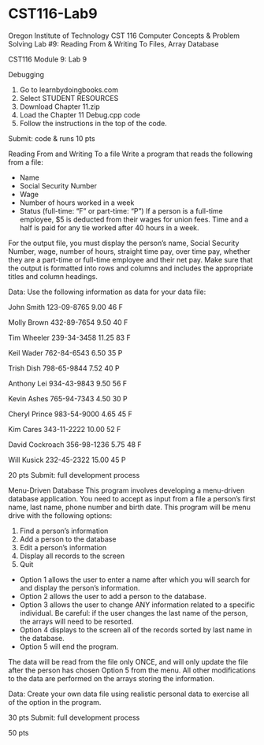 # CST116-Lab9
Oregon Institute of Technology
CST 116 Computer Concepts & Problem Solving
Lab #9: Reading From & Writing To Files, Array Database


CST116
Module 9: Lab 9


Debugging


1. Go to learnbydoingbooks.com
2. Select STUDENT RESOURCES
3. Download Chapter 11.zip
4. Load the Chapter 11 Debug.cpp code
5. Follow the instructions in the top of the code.


Submit: code & runs
10 pts


Reading From and Writing To a file
Write a program that reads the following from a file:
* Name
* Social Security Number
* Wage
* Number of hours worked in a week
* Status (full-time: “F” or part-time: “P”)
If a person is a full-time employee, $5 is deducted from their wages for union fees.
Time and a half is paid for any tie worked after 40 hours in a week.


For the output file, you must display the person’s name, Social Security Number, wage, number of hours, straight time pay, over time pay, whether they are a part-time or full-time employee and their net pay.
Make sure that the output is formatted into rows and columns and includes the appropriate titles and column headings.


Data: Use the following information as data for your data file:


John Smith 123-09-8765 9.00 46 F

Molly Brown 432-89-7654 9.50 40 F

Tim Wheeler 239-34-3458 11.25 83 F

Keil Wader 762-84-6543 6.50 35 P

Trish Dish 798-65-9844 7.52 40 P

Anthony Lei 934-43-9843 9.50 56 F

Kevin Ashes 765-94-7343 4.50 30 P

Cheryl Prince 983-54-9000 4.65 45 F

Kim Cares 343-11-2222 10.00 52 F

David Cockroach 356-98-1236 5.75 48 F

Will Kusick 232-45-2322 15.00 45 P

20 pts
Submit: full development process


Menu-Driven Database
This program involves developing a menu-driven database application. 
You need to accept as input from a file a person’s first name, last name, phone number and birth date.
This program will be menu drive with the following options:
1. Find a person’s information
2. Add a person to the database
3. Edit a person’s information
4. Display all records to the screen
5. Quit


* Option 1 allows the user to enter a name after which you will search for and display the person’s information.
* Option 2 allows the user to add a person to the database.
* Option 3 allows the user to change ANY information related to a specific individual. Be careful: if the user changes the last name of the person, the arrays will need to be resorted.
* Option 4 displays to the screen all of the records sorted by last name in the database.
* Option 5 will end the program.


The data will be read from the file only ONCE, and will only update the file after the person has chosen Option 5 from the menu.
All other modifications to the data are performed on the arrays storing the information.


Data: Create your own data file using realistic personal data to exercise all of the option in the program.




30 pts
Submit: full development process


50 pts
